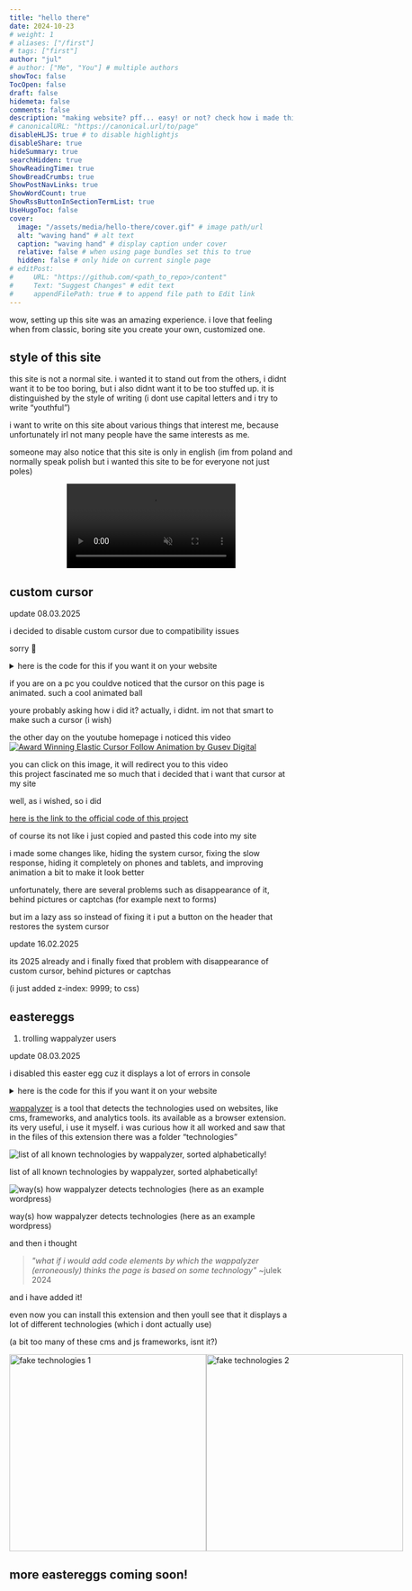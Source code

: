 ```yaml
---
title: "hello there"
date: 2024-10-23
# weight: 1
# aliases: ["/first"]
# tags: ["first"]
author: "jul"
# author: ["Me", "You"] # multiple authors
showToc: false
TocOpen: false
draft: false
hidemeta: false
comments: false
description: "making website? pff... easy! or not? check how i made this website by myself!"
# canonicalURL: "https://canonical.url/to/page"
disableHLJS: true # to disable highlightjs
disableShare: true
hideSummary: true
searchHidden: true
ShowReadingTime: true
ShowBreadCrumbs: true
ShowPostNavLinks: true
ShowWordCount: true
ShowRssButtonInSectionTermList: true
UseHugoToc: false
cover:
  image: "/assets/media/hello-there/cover.gif" # image path/url
  alt: "waving hand" # alt text
  caption: "waving hand" # display caption under cover
  relative: false # when using page bundles set this to true
  hidden: false # only hide on current single page
# editPost:
#     URL: "https://github.com/<path_to_repo>/content"
#     Text: "Suggest Changes" # edit text
#     appendFilePath: true # to append file path to Edit link
---
```


wow, setting up this site was an amazing experience. i love that feeling when from classic, boring site you create your own, customized one.

## style of this site

this site is not a normal site. i wanted it to stand out from the others, i didnt want it to be too boring, but i also didnt want it to be too stuffed up. it is distinguished by the style of writing (i dont use capital letters and i try to write “youthful”)

i want to write on this site about various things that interest me, because unfortunately irl not many people have the same interests as me.

someone may also notice that this site is only in english (im from poland and normally speak polish but i wanted this site to be for everyone not just poles)

<video autoplay="" loop="" muted="" playsinline="" style="display: block; max-width: 100%; height: auto; margin: 0 auto;">
  <source src="/assets/media/hello-there/ilovepoland.webm" type="video/webm">
  your browser does not support this format go tell your mom about it
</video>

## custom cursor

update 08.03.2025

i decided to disable custom cursor due to compatibility issues

sorry 🙁

<details>
<summary>here is the code for this if you want it on your website</summary>

<pre>
<code>&lt;!-- start of custom cursor code --&gt;
&lt;div class=&quot;circle&quot;&gt;&lt;/div&gt;

&lt;style&gt;
* {
  cursor: none;
}

.circle {
  --circle-size: 40px;
  position: fixed;
  height: var(--circle-size);
  width: var(--circle-size);
  border: 1px solid white;
  border-radius: 100%;
  top: calc(var(--circle-size) / 2 * -1);
  left: calc(var(--circle-size) / 2 * -1);
  pointer-events: none;
  z-index: 9999;
}

body.default-cursor * {
  cursor: auto;
}

body.default-cursor .circle {
  display: none;
}

body.touch-device .circle {
  display: none;
}

body.touch-device * {
  cursor: auto;
}
&lt;/style&gt;

&lt;script&gt;
document.addEventListener(&quot;DOMContentLoaded&quot;, () =&gt; {
  console.clear();

  const circleElement = document.querySelector('.circle');
  const toggleCursorBtn = document.getElementById('toggle-cursor-btn');
  const body = document.body;

  const isTouchDevice = () =&gt; {
    return 'ontouchstart' in window || navigator.maxTouchPoints &gt; 0;
  };

  if (isTouchDevice()) {
    body.classList.add('touch-device');
  } else {
    const mouse = { x: 0, y: 0 };
    const previousMouse = { x: 0, y: 0 };
    const circle = { x: 0, y: 0 };

    let currentScale = 0;
    let currentAngle = 0;

    window.addEventListener('mousemove', (e) =&gt; {
      mouse.x = e.clientX;
      mouse.y = e.clientY;
    });

    const speed = 0.69;

    const tick = () =&gt; {
      circle.x += (mouse.x - circle.x) * speed;
      circle.y += (mouse.y - circle.y) * speed;
      const translateTransform = `translate(${circle.x}px, ${circle.y}px)`;

      const deltaMouseX = mouse.x - previousMouse.x;
      const deltaMouseY = mouse.y - previousMouse.y;
      previousMouse.x = mouse.x;
      previousMouse.y = mouse.y;
      const mouseVelocity = Math.min(Math.sqrt(deltaMouseX ** 2 + deltaMouseY ** 2) * 4, 150);
      const scaleValue = (mouseVelocity / 150) * 0.5;
      currentScale += (scaleValue - currentScale) * speed;
      const scaleTransform = `scale(${1 + currentScale}, ${1 - currentScale})`;

      const angle = Math.atan2(deltaMouseY, deltaMouseX) * 180 / Math.PI;
      if (mouseVelocity &gt; 20) {
        currentAngle = angle;
      }
      const rotateTransform = `rotate(${currentAngle}deg)`;

      circleElement.style.transform = `${translateTransform} ${rotateTransform} ${scaleTransform}`;

      window.requestAnimationFrame(tick);
    };

    tick();
  }

  const toggleCursor = () =&gt; {
    body.classList.toggle('default-cursor');
    setCookie('customCursor', body.classList.contains('default-cursor') ? 'enabled' : 'disabled', 365);
  };

  const cursorState = getCookie('customCursor');
  if (cursorState === 'enabled') {
    body.classList.add('default-cursor');
  }

  if (toggleCursorBtn) {
    toggleCursorBtn.addEventListener('click', toggleCursor);
  }

  function setCookie(name, value, days) {
    const d = new Date();
    d.setTime(d.getTime() + (days * 24 * 60 * 60 * 1000)); // expiration time
    const expires = &quot;expires=&quot; + d.toUTCString();
    document.cookie = `${name}=${value}; ${expires}; path=/`;
  }

  function getCookie(name) {
    const nameEQ = name + &quot;=&quot;;
    const ca = document.cookie.split(';');
    for (let i = 0; i &lt; ca.length; i++) {
      let c = ca[i].trim();
      if (c.indexOf(nameEQ) === 0) {
        return c.substring(nameEQ.length, c.length);
      }
    }
    return &quot;&quot;;
  }
});
&lt;/script&gt;
&lt;!-- end of custom cursor code --&gt;

&lt;!-- optional toggle cursor button --&gt;
&lt;figure class=&quot;wp-block-image size-full is-resized&quot;&gt;&lt;img src=&quot;https://juljeryt.pl/wp-content/uploads/2024/11/cursorr.webp&quot; alt=&quot;toggle cursor&quot; width=&quot;25&quot; height=&quot;25&quot; class=&quot;wp-image-426&quot; style=&quot;width:25px; cursor: pointer;&quot; id=&quot;toggle-cursor-btn&quot;/&gt;&lt;/figure&gt;
</code>
</pre>

</details>

if you are on a pc you couldve noticed that the cursor on this page is animated. such a cool animated ball

youre probably asking how i did it? actually, i didnt. im not that smart to make such a cursor (i wish)

the other day on the youtube homepage i noticed this video
<a href="https://youtu.be/wG_5453Vq98" target="_blank">
![Award Winning Elastic Cursor Follow Animation by Gusev Digital](/assets/media/hello-there/Screenshot_20250109_214019.png)
</a>

<figcaption>you can click on this image, it will redirect you to this video</figcaption>
this project fascinated me so much that i decided that i want that cursor at my site

well, as i wished, so i did

[here is the link to the official code of this project](https://codepen.io/gusevdigital/full/MWxyXRa)

of course its not like i just copied and pasted this code into my site

i made some changes like, hiding the system cursor, fixing the slow response, hiding it completely on phones and tablets, and improving animation a bit to make it look better

unfortunately, there are several problems such as disappearance of it, behind pictures or captchas (for example next to forms)

but im a lazy ass so instead of fixing it i put a button on the header that restores the system cursor

update 16.02.2025

its 2025 already and i finally fixed that problem with disappearance of custom cursor, behind pictures or captchas

(i just added z-index: 9999; to css)

## eastereggs

1. trolling wappalyzer users

update 08.03.2025

i disabled this easter egg cuz it displays a lot of errors in console

<details>
<summary>here is the code for this if you want it on your website</summary>
<pre>
<code>&lt;!-- start of trolling wappalyzer users --&gt;
&lt;script src=&quot;/wp-content/plugins/get_the_fuck_out.js&quot;&gt;&lt;/script&gt; &lt;!-- wordpress --&gt;
&lt;link rel=&quot;stylesheet&quot; href=&quot;/embeds/animate.min.css&quot;&gt; &lt;!-- animatecss --&gt;
&lt;script src=&quot;components/com_balls.js&quot;&gt;&lt;/script&gt; &lt;!-- joomla --&gt;
&lt;script src=&quot;bigcommerce/script.js&quot;&gt;&lt;/script&gt; &lt;!-- bigcommerce --&gt;
&lt;script&gt; var shopifyTag = true; &lt;/script&gt; &lt;!-- shopify --&gt;
&lt;script src=&quot;typo3conf/script.js&quot;&gt;&lt;/script&gt; &lt;!-- typo3 --&gt;
&lt;script src=&quot;react-69.69.69.js&quot;&gt;&lt;/script&gt; &lt;!-- react --&gt;
&lt;link rel=&quot;stylesheet&quot; href=&quot;/svelte/styles.css&quot;&gt; &lt;!-- svelte --&gt;
&lt;script&gt;ng.coreTokens={APP_INITIALIZER:&quot;app_initializer_token&quot;,PLATFORM_ID:&quot;platform_id_token&quot;};&lt;/script&gt; &lt;!-- angular --&gt;
&lt;script&gt;var __NEXT_DATA__={props:{pageProps:{}},page:&quot;/home&quot;,buildId:&quot;12345&quot;,isFallback:false};&lt;/script&gt; &lt;!-- nextjs --&gt;
&lt;script&gt;Vue.version=&quot;3.2.25&quot;;&lt;/script&gt; &lt;!-- vuejs --&gt;
&lt;script src=&quot;/_nuxt/nuxt.js&quot;&gt;&lt;/script&gt; &lt;!-- nuxtjs --&gt;
&lt;script&gt;var __remixContext = { loaderContext: {}, routeModules: [] };&lt;/script&gt; &lt;!-- remix --&gt;
&lt;script src=&quot;backbone.js&quot;&gt;&lt;/script&gt; &lt;!-- backbonejs --&gt;
&lt;script&gt;Ember.VERSION = &quot;69.69.69&quot;;&lt;/script&gt; &lt;!-- ember --&gt;
&lt;script src=&quot;/alpine.js&quot;&gt;&lt;/script&gt; &lt;!-- alpine --&gt;
&lt;script src=&quot;/etc/designs/example-site/js/main.js&quot;&gt;&lt;/script&gt; &lt;!-- adobe experience manager --&gt;
&lt;script src=&quot;/assets/scripts/lib-franklin.js&quot;&gt;&lt;/script&gt; &lt;!-- adobe experience manager franklin --&gt;
&lt;script&gt;var Altis = {};&lt;/script&gt; &lt;!-- altis --&gt;
&lt;script&gt;var APOS_DIALOGS = { dialogAttributes: {} };&lt;/script&gt; &lt;!-- apostrophecms --&gt;
&lt;script&gt;var AryaCMS = { version: &quot;4.2.0&quot; };&lt;/script&gt; &lt;!-- arya cms --&gt;
&lt;script src=&quot;//js.fw.azko.fr/script.js&quot;&gt;&lt;/script&gt; &lt;!-- azko cms --&gt;
&lt;script&gt;var Backdrop = {};&lt;/script&gt; &lt;!-- backdrop --&gt;
&lt;script&gt;var banno = { site: {} };&lt;/script&gt; &lt;!-- banno banking --&gt;
&lt;script&gt;var BigTreeMatrix = {};&lt;/script&gt; &lt;!-- bigtree cms --&gt;
&lt;script src=&quot;/script.cue.cloud&quot;&gt;&lt;/script&gt; &lt;!-- cue --&gt;
&lt;script&gt;var Chorus = { AddScript: function() {} };&lt;/script&gt; &lt;!-- chorus --&gt;
&lt;!-- end of trolling wappalyzer users --&gt;
</code>
</pre>
</details>

[wappalyzer](https://www.wappalyzer.com/) is a tool that detects the technologies used on websites, like cms, frameworks, and analytics tools. its available as a browser extension. its very useful, i use it myself. i was curious how it all worked and saw that in the files of this extension there was a folder “technologies”

![list of all known technologies by wappalyzer, sorted alphabetically!](/assets/media/hello-there/Screenshot_20250109_211057-1.png)

<figcaption>list of all known technologies by wappalyzer, sorted alphabetically!</figcaption>

![way(s) how wappalyzer detects technologies (here as an example wordpress)](/assets/media/hello-there/Screenshot_20250109_211456.png)

<figcaption>way(s) how wappalyzer detects technologies (here as an example wordpress)</figcaption>

and then i thought

> _"what if i would add code elements by which the wappalyzer (erroneously) thinks the page is based on some technology"_ ~julek 2024

and i have added it!

even now you can install this extension and then youll see that it displays a lot of different technologies (which i dont actually use)

(a bit too many of these cms and js frameworks, isnt it?)

<div style="display: flex; flex-wrap: nowrap; justify-content: space-between">
<img height="350px" width="auto" alt="fake technologies 1" src="/assets/media/hello-there/Screenshot_20250109_212849.png">
<img height="350px" width="auto" alt="fake technologies 2" src="/assets/media/hello-there/Screenshot_20250109_212859.png">
</div>

## more eastereggs coming soon!
